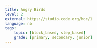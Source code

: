 ```yaml
---
title: Angry Birds
level: 2
external: https://studio.code.org/hoc/1
language: nb
tags:
    topic: [block_based, step_based]
    grade: [primary, secondary, junior]
---
```


